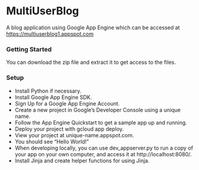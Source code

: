 # MultiUserBlog

A blog application using Google App Engine which can be accessed at https://multiuserblog1.appspot.com

### Getting Started

You can download the zip file and extract it to get access to the files.

### Setup

* Install Python if necessary.
* Install Google App Engine SDK.
* Sign Up for a Google App Engine Account.
* Create a new project in Google’s Developer Console using a unique name.
* Follow the App Engine Quickstart to get a sample app up and running.
* Deploy your project with gcloud app deploy.
* View your project at unique-name.appspot.com.
* You should see “Hello World!”
* When developing locally, you can use dev_appserver.py to run a copy of your app on your own computer, and access it at http://localhost:8080/.
* Install Jinja and create helper functions for using Jinja.


